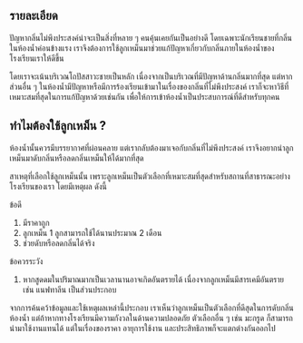 ## รายละเอียด
ปัญหากลิ่นไม่พึงประสงค์น่าจะเป็นสิ่งที่หลาย ๆ คนคุ้นเคยกันเป็นอย่างดี โดยเฉพาะนักเรียนชายที่กลิ่นในห้องน้ำค่อนข้างแรง เราจึงต้องการใช้ลูกเหม็นมาช่วยแก้ปัญหาเกี่ยวกับกลิ่นภายในห้องน้ำของโรงเรียนเราให้ดีขึ้น

โดยเราจะเน้นบริเวณโถปัสสาวะชายเป็นหลัก เนื่องจากเป็นบริเวณที่มีปัญหาด้านกลิ่นมากที่สุด แต่หากส่วนอื่น ๆ ในห้องน้ำมีปัญหาหรือมีการร้องเรียนเข้ามาในเรื่องของกลิ่นที่ไม่พึงประสงค์ เราก็จะหาวิธีที่เหมาะสมที่สุดในการแก้ปัญหาด้วยเช่นกัน เพื่อให้การเข้าห้องน้ำเป็นประสบการณ์ที่ดีสำหรับทุกคน

## ทำไมต้องใช้ลูกเหม็น ?
ห้องน้ำนั้นควรมีบรรยากาศที่ผ่อนคลาย แต่เรากลับต้องมาเจอกับกลิ่นที่ไม่พึงประสงค์ เราจึงอยากนำลูกเหม็นมาดับกลิ่นหรือลดกลิ่นเหม็นให้ได้มากที่สุด

สาเหตุที่เลือกใช้ลูกเหม็นนั้น เพราะลูกเหม็นเป็นตัวเลือกที่เหมาะสมที่สุดสำหรับสถานที่สาธารณะอย่างโรงเรียนของเรา โดยมีเหตุผล ดังนี้

ข้อดี
1. มีราคาถูก
2. ลูกเหม็น 1 ลูกสามารถใช้ได้นานประมาณ 2 เดือน
3. ช่วยดับหรือลดกลิ่นได้จริง

ข้อควรระวัง
1. หากสูดดมในปริมาณมากเป็นเวลานานอาจเกิดอันตรายได้ เนื่องจากลูกเหม็นมีสารเคมีอันตราย เช่น แนฟทาลีน เป็นส่วนประกอบ

จากการค้นคว้าข้อมูลและใช้เหตุผลเหล่านี้ประกอบ เราเห็นว่าลูกเหม็นเป็นตัวเลือกที่ดีสุดในการดับกลิ่นห้องน้ำ แต่ถ้าหากทางโรงเรียนมีความกังวลในด้านความปลอดภัย ตัวเลือกอื่น ๆ เช่น มะกรูด ก็สามารถนำมาใช้งานแทนได้ แต่ในเรื่องของราคา อายุการใช้งาน และประสิทธิภาพก็จะแตกต่างกันออกไป
<!--stackedit_data:
eyJoaXN0b3J5IjpbLTQwNDAyMzAxNywxODgxOTY5MTg0LC0xNz
M1ODQ3NjEsMjAyMzY3ODA1NiwtNDUxMjIzNzM0LDE2OTE0MTI5
NjAsLTU3NDIyNDc0MiwtMTE0OTAxOTUzMl19
-->